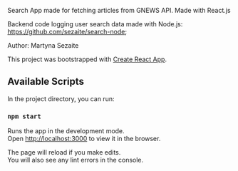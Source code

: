 Search App made for fetching articles from GNEWS API. Made with React.js

Backend code logging user search data made with Node.js: https://github.com/sezaite/search-node;

Author: Martyna Sezaite


This project was bootstrapped with [Create React App](https://github.com/facebook/create-react-app).

## Available Scripts

In the project directory, you can run:

### `npm start`

Runs the app in the development mode.\
Open [http://localhost:3000](http://localhost:3000) to view it in the browser.

The page will reload if you make edits.\
You will also see any lint errors in the console.

